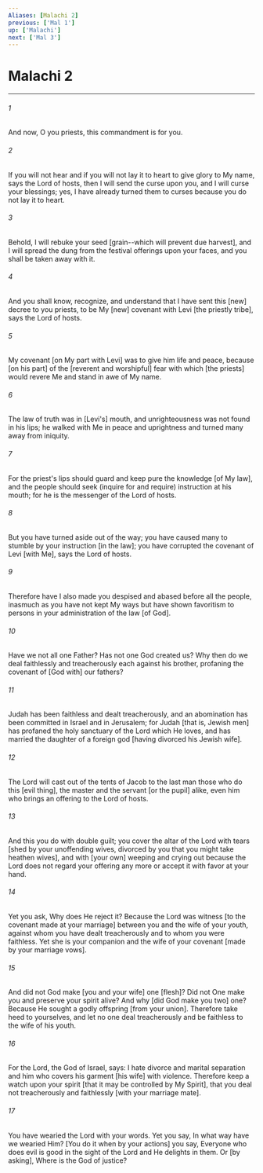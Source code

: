 ```yaml
---
Aliases: [Malachi 2]
previous: ['Mal 1']
up: ['Malachi']
next: ['Mal 3']
---
```

# Malachi 2

***


###### 1 


And now, O you priests, this commandment is for you. 


###### 2 


If you will not hear and if you will not lay it to heart to give glory to My name, says the Lord of hosts, then I will send the curse upon you, and I will curse your blessings; yes, I have already turned them to curses because you do not lay it to heart. 


###### 3 


Behold, I will rebuke your seed [grain--which will prevent due harvest], and I will spread the dung from the festival offerings upon your faces, and you shall be taken away with it. 


###### 4 


And you shall know, recognize, and understand that I have sent this [new] decree to you priests, to be My [new] covenant with Levi [the priestly tribe], says the Lord of hosts. 


###### 5 


My covenant [on My part with Levi] was to give him life and peace, because [on his part] of the [reverent and worshipful] fear with which [the priests] would revere Me and stand in awe of My name. 


###### 6 


The law of truth was in [Levi's] mouth, and unrighteousness was not found in his lips; he walked with Me in peace and uprightness and turned many away from iniquity. 


###### 7 


For the priest's lips should guard and keep pure the knowledge [of My law], and the people should seek (inquire for and require) instruction at his mouth; for he is the messenger of the Lord of hosts. 


###### 8 


But you have turned aside out of the way; you have caused many to stumble by your instruction [in the law]; you have corrupted the covenant of Levi [with Me], says the Lord of hosts. 


###### 9 


Therefore have I also made you despised and abased before all the people, inasmuch as you have not kept My ways but have shown favoritism to persons in your administration of the law [of God]. 


###### 10 


Have we not all one Father? Has not one God created us? Why then do we deal faithlessly and treacherously each against his brother, profaning the covenant of [God with] our fathers? 


###### 11 


Judah has been faithless and dealt treacherously, and an abomination has been committed in Israel and in Jerusalem; for Judah [that is, Jewish men] has profaned the holy sanctuary of the Lord which He loves, and has married the daughter of a foreign god [having divorced his Jewish wife]. 


###### 12 


The Lord will cast out of the tents of Jacob to the last man those who do this [evil thing], the master and the servant [or the pupil] alike, even him who brings an offering to the Lord of hosts. 


###### 13 


And this you do with double guilt; you cover the altar of the Lord with tears [shed by your unoffending wives, divorced by you that you might take heathen wives], and with [your own] weeping and crying out because the Lord does not regard your offering any more or accept it with favor at your hand. 


###### 14 


Yet you ask, Why does He reject it? Because the Lord was witness [to the covenant made at your marriage] between you and the wife of your youth, against whom you have dealt treacherously and to whom you were faithless. Yet she is your companion and the wife of your covenant [made by your marriage vows]. 


###### 15 


And did not God make [you and your wife] one [flesh]? Did not One make you and preserve your spirit alive? And why [did God make you two] one? Because He sought a godly offspring [from your union]. Therefore take heed to yourselves, and let no one deal treacherously and be faithless to the wife of his youth. 


###### 16 


For the Lord, the God of Israel, says: I hate divorce and marital separation and him who covers his garment [his wife] with violence. Therefore keep a watch upon your spirit [that it may be controlled by My Spirit], that you deal not treacherously and faithlessly [with your marriage mate]. 


###### 17 


You have wearied the Lord with your words. Yet you say, In what way have we wearied Him? [You do it when by your actions] you say, Everyone who does evil is good in the sight of the Lord and He delights in them. Or [by asking], Where is the God of justice?
